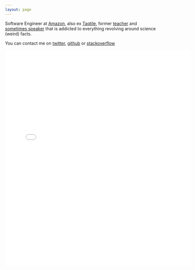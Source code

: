```yaml
---
layout: page
---
```


Software Engineer at [Amazon](https://amazon.com), also ex [Taqtile](https://taqtile.com.br), former [teacher](https://br.linkedin.com/in/felipesabinosilva) and [sometimes speaker](https://www.slideshare.net/felipesabinos/) that is addicted to everything revolving around science (weird) facts.

You can contact me on [twitter](https://twitter.com/felipesabino), [github](https://github.com/felipesabino) or [stackoverflow](https://stackoverflow.com/users/429521/felipe-sabino)

<iframe src="//instagram.com/p/gIWDcjHqz0/embed/" width="612" height="710" frameborder="0" scrolling="no" allowtransparency="true"></iframe>
